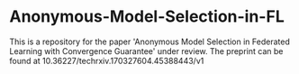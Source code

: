 # Anonymous-Model-Selection-in-FL
This is a repository for the paper 'Anonymous Model Selection in Federated Learning with Convergence Guarantee' under review. The preprint can be found at 10.36227/techrxiv.170327604.45388443/v1
